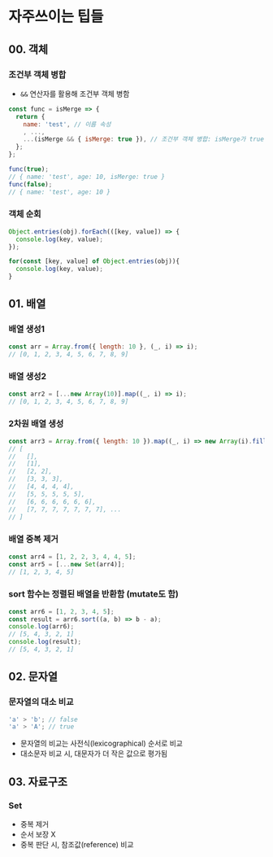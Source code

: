# 자주쓰이는 팁들

## 00. 객체
### 조건부 객체 병합
  - `&&` 연산자를 활용해 조건부 객체 병함

```js
const func = isMerge => {
  return {
    name: 'test', // 이름 속성
    , ...,
    ...(isMerge && { isMerge: true }), // 조건부 객체 병합: isMerge가 true일 때만 isMerge 속성 추가
  };
};

func(true);
// { name: 'test', age: 10, isMerge: true }
func(false);
// { name: 'test', age: 10 }
```

### 객체 순회
```js
Object.entries(obj).forEach(([key, value]) => {
  console.log(key, value);
});
```

``` js
for(const [key, value] of Object.entries(obj)){
  console.log(key, value);
}
```

## 01. 배열

### 배열 생성1 
```js
const arr = Array.from({ length: 10 }, (_, i) => i);
// [0, 1, 2, 3, 4, 5, 6, 7, 8, 9]
```

### 배열 생성2
```js
const arr2 = [...new Array(10)].map((_, i) => i);
// [0, 1, 2, 3, 4, 5, 6, 7, 8, 9]
```

### 2차원 배열 생성
```js
const arr3 = Array.from({ length: 10 }).map((_, i) => new Array(i).fill(i));
// [
//   [],
//   [1],
//   [2, 2],
//   [3, 3, 3],
//   [4, 4, 4, 4],
//   [5, 5, 5, 5, 5],
//   [6, 6, 6, 6, 6, 6],
//   [7, 7, 7, 7, 7, 7, 7], ...
// ]
```

### 배열 중복 제거
```js
const arr4 = [1, 2, 2, 3, 4, 4, 5];
const arr5 = [...new Set(arr4)];
// [1, 2, 3, 4, 5]
```

### sort 함수는 정렬된 배열을 반환함 (mutate도 함)
```js
const arr6 = [1, 2, 3, 4, 5];
const result = arr6.sort((a, b) => b - a);
console.log(arr6);
// [5, 4, 3, 2, 1]
console.log(result);
// [5, 4, 3, 2, 1]
```

## 02. 문자열

### 문자열의 대소 비교
```js
'a' > 'b'; // false
'a' > 'A'; // true
```
- 문자열의 비교는 사전식(lexicographical) 순서로 비교
- 대소문자 비교 시, 대문자가 더 작은 값으로 평가됨

## 03. 자료구조

### Set
- 중복 제거
- 순서 보장 X
- 중복 판단 시, 참조값(reference) 비교